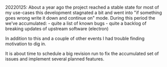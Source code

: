 
20220125:
About a year ago the project reached a stable state for most of my use-cases
this development stagnated a bit and went into "if something goes wrong 
write it down and continue on" mode. 
During this period the we've accumulated:
	- quite a list of known bugs
	- quite a backlog of breaking updates of upstream software (electron)

In addition to this and a couple of other events I had trouble finding 
motivation to dig in.

It is about time to schedule a big revision run to fix the accumulated 
set of issues and implement several planned features.



